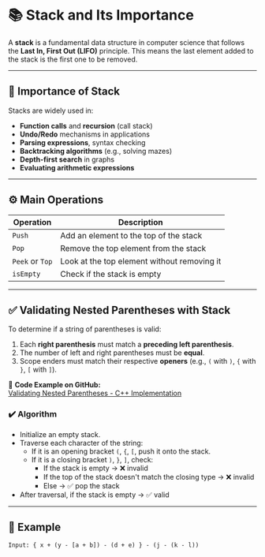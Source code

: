 # 📚 Stack and Its Importance

A **stack** is a fundamental data structure in computer science that follows the **Last In, First Out (LIFO)** principle. This means the last element added to the stack is the first one to be removed.

---

## 📌 Importance of Stack

Stacks are widely used in:

- **Function calls** and **recursion** (call stack)
- **Undo/Redo** mechanisms in applications
- **Parsing expressions**, syntax checking
- **Backtracking algorithms** (e.g., solving mazes)
- **Depth-first search** in graphs
- **Evaluating arithmetic expressions**

---

## ⚙️ Main Operations

| Operation       | Description                                |
|----------------|--------------------------------------------|
| `Push`          | Add an element to the top of the stack     |
| `Pop`           | Remove the top element from the stack      |
| `Peek` or `Top` | Look at the top element without removing it |
| `isEmpty`       | Check if the stack is empty                |

---

## ✅ Validating Nested Parentheses with Stack

To determine if a string of parentheses is valid:

1. Each **right parenthesis** must match a **preceding left parenthesis**.
2. The number of left and right parentheses must be **equal**.
3. Scope enders must match their respective **openers** (e.g., `(` with `)`, `{` with `}`, `[` with `]`).

🔗 **Code Example on GitHub:**  
[Validating Nested Parentheses - C++ Implementation](https://github.com/0marwalied/Data-Structures-Book/blob/main/Stack/validatingNestedParentheses.cpp)

### ✔️ Algorithm

- Initialize an empty stack.
- Traverse each character of the string:
  - If it is an opening bracket `(`, `{`, `[`, push it onto the stack.
  - If it is a closing bracket `)`, `}`, `]`, check:
    - If the stack is empty → ❌ invalid
    - If the top of the stack doesn't match the closing type → ❌ invalid
    - Else → ✅ pop the stack
- After traversal, if the stack is empty → ✅ valid

---

## 🧪 Example

```text
Input: { x + (y - [a + b]) - (d + e) } - (j - (k - l))
